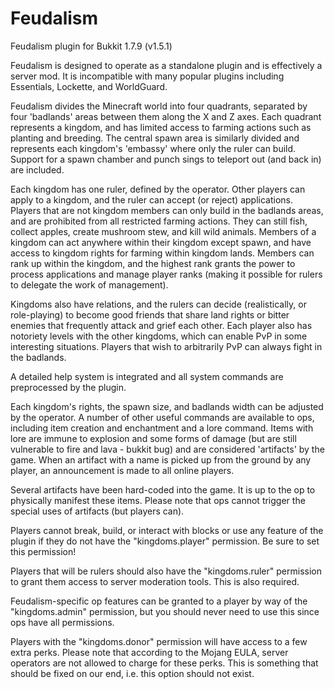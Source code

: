 Feudalism
=========

Feudalism plugin for Bukkit 1.7.9 (v1.5.1)

Feudalism is designed to operate as a standalone plugin and is effectively a server mod.
It is incompatible with many popular plugins including Essentials, Lockette, and WorldGuard.

Feudalism divides the Minecraft world into four quadrants, separated by four 'badlands' areas
between them along the X and Z axes. Each quadrant represents a kingdom, and has limited
access to farming actions such as planting and breeding. The central spawn area is similarly
divided and represents each kingdom's 'embassy' where only the ruler can build. Support for a
spawn chamber and punch sings to teleport out (and back in) are included.

Each kingdom has one ruler, defined by the operator. Other players can apply to a kingdom, and
the ruler can accept (or reject) applications. Players that are not kingdom members can only
build in the badlands areas, and are prohibited from all restricted farming actions. They can
still fish, collect apples, create mushroom stew, and kill wild animals. Members of a kingdom
can act anywhere within their kingdom except spawn, and have access to kingdom rights for
farming within kingdom lands. Members can rank up within the kingdom, and the highest rank
grants the power to process applications and manage player ranks (making it possible for rulers
to delegate the work of management).

Kingdoms also have relations, and the rulers can decide (realistically, or role-playing)
to become good friends that share land rights or bitter enemies that frequently attack and
grief each other. Each player also has notoriety levels with the other kingdoms, which can
enable PvP in some interesting situations. Players that wish to arbitrarily PvP can always fight
in the badlands.

A detailed help system is integrated and all system commands are preprocessed by the plugin.

Each kingdom's rights, the spawn size, and badlands width can be adjusted by the operator.
A number of other useful commands are available to ops, including item creation and enchantment
and a lore command. Items with lore are immune to explosion and some forms of damage (but
are still vulnerable to fire and lava - bukkit bug) and are considered 'artifacts' by the
game. When an artifact with a name is picked up from the ground by any player, an announcement
is made to all online players.

Several artifacts have been hard-coded into the game. It is up to the op to physically manifest
these items. Please note that ops cannot trigger the special uses of artifacts (but players can).

Players cannot break, build, or interact with blocks or use any feature of the plugin if they do
not have the "kingdoms.player" permission. Be sure to set this permission!

Players that will be rulers should also have the "kingdoms.ruler" permission to grant them access
to server moderation tools. This is also required.

Feudalism-specific op features can be granted to a player by way of the "kingdoms.admin"
permission, but you should never need to use this since ops have all permissions.

Players with the "kingdoms.donor" permission will have access to a few extra perks. Please note
that according to the Mojang EULA, server operators are not allowed to charge for these perks.
This is something that should be fixed on our end, i.e. this option should not exist.


